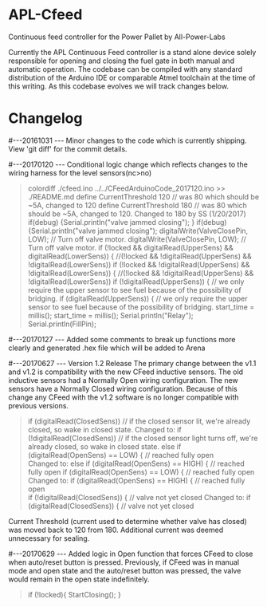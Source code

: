 APL-Cfeed
=========

Continuous feed controller for the Power Pallet by All-Power-Labs

Currently the APL Continuous Feed controller is a stand alone device solely responsible for opening and closing the fuel gate in both manual and automatic operation. 
The codebase can be compiled with any standard distribution of the Arduino IDE or comparable Atmel toolchain at the time of this writing. As this codebase evolves we will track changes below. 

Changelog
=========
#---20161031 --- Minor changes to the code which is currently shipping. View 'git diff' for the commit details. 

#---20170120 --- Conditional logic change which reflects changes to the wiring harness for the level sensors(nc>no)
>colordiff ./cfeed.ino ../../CFeedArduinoCode_2017120.ino >> ./README.md 
>define CurrentThreshold 120           // was 80 which should be ~5A, changed to 120
>define CurrentThreshold 180           // was 80 which should be ~5A, changed to 120. Changed to 180 by SS (1/20/2017)
>if(debug) {Serial.println("valve jammed closing"); }
>if(debug) {Serial.println("valve jammed closing");
>digitalWrite(ValveClosePin, LOW);               // Turn off valve motor.
>digitalWrite(ValveClosePin, LOW);         // Turn off valve motor.
>if (!locked && digitalRead(UpperSens) && digitalRead(LowerSens)) {          //(!locked && !digitalRead(UpperSens) && !digitalRead(LowerSens))
>if (!locked && !digitalRead(UpperSens) && !digitalRead(LowerSens)) {          //(!locked && !digitalRead(UpperSens) && !digitalRead(LowerSens))
>if (!digitalRead(UpperSens)) {     // we only require the upper sensor to see fuel because of the possibility of bridging.
>if (digitalRead(UpperSens)) {     // we only require the upper sensor to see fuel because of the possibility of bridging.
>start_time = millis();
>start_time = millis();
>Serial.println("Relay");
>Serial.println(FillPin);

#---20170127 --- Added some comments to break up functions more clearly and generated .hex file which will be added to Arena

#---20170627 --- Version 1.2 Release
	The primary change between the v1.1 and v1.2 is compatibility with the new CFeed inductive sensors. The old inductive sensors had a Normally Open wiring configuration. 
	The new sensors have a Normally Closed wiring configuration. Because of this change any CFeed with the v1.2 software is no longer compatible with previous versions.
>if (digitalRead(ClosedSens))  // if the closed sensor lit, we're already closed, so wake in closed state. 
Changed to:
>if (!digitalRead(ClosedSens))  // if the closed sensor light turns off, we're already closed, so wake in closed state. 
>else if (digitalRead(OpenSens) == LOW) {        // reached fully open  
Changed to:
>else if (digitalRead(OpenSens) == HIGH) {        // reached fully open 
>if (digitalRead(OpenSens) == LOW) {             // reached fully open  
Changed to:
>if (digitalRead(OpenSens) == HIGH) {             // reached fully open  
>if (!digitalRead(ClosedSens)) {                // valve not yet closed 
Changed to:
>if (digitalRead(ClosedSens)) {                // valve not yet closed 

Current Threshold (current used to determine whether valve has closed) was moved back to 120 from 180. Additional current was deemed unnecessary for sealing.  

#---20170629 --- Added logic in Open function that forces CFeed to close when auto/reset button is pressed. Previously, if CFeed was in manual mode and open state and the auto/reset button was pressed, the valve would remain in the open state indefinitely. 
>if (!locked){
>    StartClosing();
>  }

